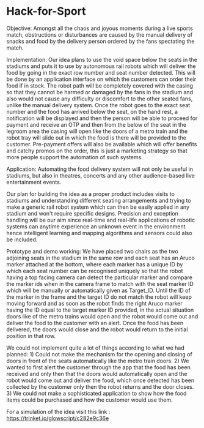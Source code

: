 # Hack-for-Sport

Objective: Amongst all the chaos and joyous moments during a live sports match, obstructions or disturbances are caused by the manual delivery of snacks and food by the delivery person ordered by the fans spectating the match.

Implementation: Our idea plans to use the void space below the seats in the stadiums and puts it to use by autonomous rail robots which will deliver the food by going in the exact row number and seat number detected. This will be done by an application interface on which the customers can order their food if in stock. The robot path will be completely covered with the casing so that they cannot be harmed or damaged by the fans in the stadium and also would not cause any difficulty or discomfort to the other seated fans, unlike the manual delivery system. Once the robot goes to the exact seat number and the food has arrived below the seat, on the hand rest, a notification will be displayed and then the person will be able to proceed for payment and receive an OTP and then from the below of the seat in the legroom area the casing will open like the doors of a metro train and the robot tray will slide out in which the food is there will be provided to the customer. Pre-payment offers will also be available which will offer benefits and catchy promos on the order, this is just a marketing strategy so that more people support the automation of such systems.

Application: Automating the food delivery system will not only be useful in stadiums, but also in theatres, concerts and any other audience-based live entertainment events.

Our plan for building the idea as a proper product includes visits to stadiums and understanding different seating arrangements and trying to make a generic rail robot system which can then be easily applied in any stadium and won't require specific designs. Precision and exception handling will be our aim since real-time and real-life applications of robotic systems can anytime experience an unknown event in the environment hence intelligent learning and mapping algorithms and sensors could also be included.

Prototype and demo working: We have placed two chairs as the two adjoining seats in the stadium in the same row and each seat has an Aruco marker attached at the bottom, where each marker has a unique ID by which each seat number can be recognised uniquely so that the robot having a top facing camera can detect the particular marker and compare the marker ids when in the camera frame to match with the seat marker ID which will be manually or automatically given as Target_ID. Until the ID of the marker in the frame and the target ID do not match the robot will keep moving forward and as soon as the robot finds the right Aruco marker having the ID equal to the target marker ID provided, in the actual situation doors like of the metro trains would open and the robot would come out and deliver the food to the customer with an alert. Once the food has been delivered, the doors would close and the robot would return to the initial position in that row.

We could not implement quite a lot of things according to what we had planned: 1) Could not make the mechanism for the opening and closing of doors in front of the seats automatically like the metro train doors. 2) We wanted to first alert the customer through the app that the food has been received and only then that the doors would automatically open and the robot would come out and deliver the food, which once detected has been collected by the customer only then the robot returns and the door closes. 3) We could not make a sophisticated application to show how the food items could be purchased and how the customer would use them.

For a simulation of the idea visit this link : https://trinket.io/glowscript/c282e9c36e
